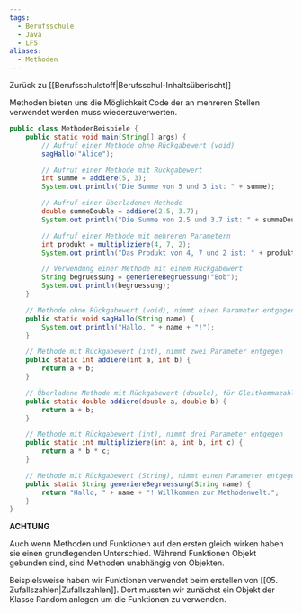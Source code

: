 ```yaml
---
tags:
  - Berufsschule
  - Java
  - LF5
aliases:
  - Methoden
---
```

Zurück zu [[Berufsschulstoff|Berufsschul-Inhaltsüberischt]]

Methoden bieten uns die Möglichkeit Code der an mehreren Stellen verwendet werden muss wiederzuverwerten.

```java
public class MethodenBeispiele {
    public static void main(String[] args) {
        // Aufruf einer Methode ohne Rückgabewert (void)
        sagHallo("Alice");

        // Aufruf einer Methode mit Rückgabewert
        int summe = addiere(5, 3);
        System.out.println("Die Summe von 5 und 3 ist: " + summe);

        // Aufruf einer überladenen Methode
        double summeDouble = addiere(2.5, 3.7);
        System.out.println("Die Summe von 2.5 und 3.7 ist: " + summeDouble);

        // Aufruf einer Methode mit mehreren Parametern
        int produkt = multipliziere(4, 7, 2);
        System.out.println("Das Produkt von 4, 7 und 2 ist: " + produkt);

        // Verwendung einer Methode mit einem Rückgabewert
        String begruessung = generiereBegruessung("Bob");
        System.out.println(begruessung);
    }

    // Methode ohne Rückgabewert (void), nimmt einen Parameter entgegen
    public static void sagHallo(String name) {
        System.out.println("Hallo, " + name + "!");
    }

    // Methode mit Rückgabewert (int), nimmt zwei Parameter entgegen
    public static int addiere(int a, int b) {
        return a + b;
    }

    // Überladene Methode mit Rückgabewert (double), für Gleitkommazahlen
    public static double addiere(double a, double b) {
        return a + b;
    }

    // Methode mit Rückgabewert (int), nimmt drei Parameter entgegen
    public static int multipliziere(int a, int b, int c) {
        return a * b * c;
    }

    // Methode mit Rückgabewert (String), nimmt einen Parameter entgegen
    public static String generiereBegruessung(String name) {
        return "Hallo, " + name + "! Willkommen zur Methodenwelt.";
    }
}
```

**ACHTUNG** 

Auch wenn Methoden und Funktionen auf den ersten gleich wirken haben sie einen grundlegenden Unterschied. Während Funktionen Objekt gebunden sind, sind Methoden unabhängig von Objekten.

Beispielsweise haben wir Funktionen verwendet beim erstellen von [[05. Zufallszahlen|Zufallszahlen]]. Dort mussten wir zunächst ein Objekt der Klasse Random anlegen um die Funktionen zu verwenden.

